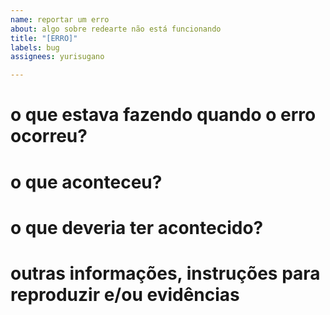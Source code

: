 ```yaml
---
name: reportar um erro
about: algo sobre redearte não está funcionando
title: "[ERRO]"
labels: bug
assignees: yurisugano

---
```


# o que estava fazendo quando o erro ocorreu?

# o que aconteceu?

# o que deveria ter acontecido?

# outras informações, instruções para reproduzir e/ou evidências
